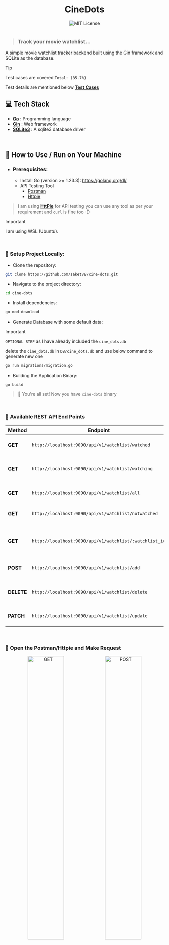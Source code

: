 <h1 align="center">CineDots</h1>


<div align="center">
  <!-- <img src="https://img.shields.io/badge/Assignment%20Project%20for%20-Keploy%20API%20Fellowship%20-ea580c?style=for-the-badge" alt="Showcase Project"> -->
  
  <!-- <br> -->
  
  <img src="https://img.shields.io/badge/License-MIT-ed8796.svg?style=for-the-badge" alt="MIT License">
</div>

<br>

> ### Track your movie watchlist...

A simple movie watchlist tracker backend built using the Gin framework and SQLite as the database.


> [!TIP]
> Test cases are covered `Total: (85.7%)`
>
> Test details are mentioned below [**Test Cases**](#test_tube-running-tests)

## :computer: Tech Stack
- [**Go**](https://go.dev/) : Programming language
- [**Gin**](https://github.com/gin-gonic/gin) : Web framework
- [**SQLite3**](https://github.com/mattn/go-sqlite3) : A sqlite3 database driver

<br>

## :book: How to Use / Run on Your Machine

- ### Prerequisites:
    - Install Go (version >= 1.23.3): https://golang.org/dl/
    - API Testing Tool
      - [Postman](https://www.postman.com/downloads/)
      - [Httpie](https://httpie.io/download)

> I am using [**HttPie**](https://httpie.io/download) for API testing
> you can use any tool as per your requirement
> and `curl` is fine too :D

> [!IMPORTANT]  
> I am using WSL (Ubuntu).

<br>

### :toolbox: Setup Project Locally:

- Clone the repository:
```sh
git clone https://github.com/saketv8/cine-dots.git
```

- Navigate to the project directory:
```sh
cd cine-dots
```

- Install dependencies:
```sh
go mod download
```
- Generate Database with some default data:

> [!IMPORTANT]
>
> `OPTIONAL STEP` as I have already included the `cine_dots.db`
>
>  delete the `cine_dots.db` in `DB/cine_dots.db` and use below command to generate new one

```sh
go run migrations/migration.go
```

- Building the Application Binary:
```sh
go build
```

> :rocket: You're all set! Now you have `cine-dots` binary

<br>

### :bookmark_tabs: Available REST API End Points

| Method   | Endpoint                                             | Description                     |
|----------|-----------------------------------------------------|---------------------------------|
| **GET**  | `http://localhost:9090/api/v1/watchlist/watched`                         | Get watched items               |
| **GET**  | `http://localhost:9090/api/v1/watchlist/watching`                        | Get currently watching items    |
| **GET**  | `http://localhost:9090/api/v1/watchlist/all`                             | Get all items in the watchlist  |
| **GET**  | `http://localhost:9090/api/v1/watchlist/notwatched`                      | Get items not yet watched       |
| **GET**  | `http://localhost:9090/api/v1/watchlist/:watchlist_id`                   | Get details of a specific watchlist by ID |
| **POST** | `http://localhost:9090/api/v1/watchlist/add`                             | Add a new item to the watchlist |
| **DELETE** | `http://localhost:9090/api/v1/watchlist/delete`                        | Delete an item from the watchlist |
| **PATCH** | `http://localhost:9090/api/v1/watchlist/update`                         | Update an item in the watchlist |

<br>

### :satellite: Open the Postman/Httpie and Make Request

<div align="center">
    <img src="./images/watchlist_all.png" alt="GET" style="width: 48%;">
    <img src="./images/watchlist_add.png" alt="POST" style="width: 48%;">
</div>

<div align="center">
    <img src="./images/watchlist_delete.png" alt="DELETE" style="width: 48%;">
    <img src="./images/watchlist_update.png" alt="PATCH" style="width: 48%;">
</div>

<br>

### :jigsaw: Usage Examples

> [!IMPORTANT]  
> Add these json value as body while making request

#### 🐻‍❄️ POST (Add New WatchList)

body of the request
```json
{
  "title": "Coco",
  "release_year": 2017,
  "genre": "Animation",
  "director": "Lee Unkrich",
  "status": "not watched",
  "added_date": "2025-06-20T00:00:00Z"
}
```

#### 🐳 DELETE (Delete WatchList by ID)

body of the request
```json
{
  "watchlist_id": 6
}
```

#### 🐦‍🔥 PATCH (Update WatchLList by ID)

body of the request
```json
{
  "watchlist_id": 7,
  "title": "Coco",
  "release_year": 2017,
  "genre": "Animation",
  "director": "Lee Unkrich",
  "status": "watching"
}
```

<br>

> [!NOTE]  
> 🌸 `Assignment - 3`

### :test_tube: Running Tests

To run **all tests**:

```bash
go test ./tests/...
```

To run tests with verbose output:

```bash
go test -v ./tests/...
```

<br>

### 📊 Viewing Test Coverage

**Step-1:** To generate a coverage report:

```bash
go test -v -coverpkg=./pkg/handlers,./pkg/repositories ./tests/... -coverprofile=coverage.out
```

**Step-2:** To view a coverage summary in the terminal:

```bash
go tool cover -func=coverage.out
```

**Step-3:** To view a detailed HTML report:

```bash
go tool cover -html=coverage.out -o coverage.html 
```


> [!IMPORTANT]
>
> After generating the `coverage.html` file open it in browser to view the report

<br>

<div align="center">
    <img src="./images/tests/test_run.png" alt="GET" style="width: 48%;">
    <img src="./images/tests/test_coverage_summary.png" alt="POST" style="width: 48%;">
</div>

<div align="center">
    <img src="./images/tests/test_unit_test.png" alt="DELETE" style="width: 48%;">
    <img src="./images/tests/test_integration_test.jpeg" alt="PATCH" style="width: 48%;">
</div>

<br>


## :seedling: Todo / Future Improvements
- [x] Show All WatchList
- [x] Get Particular WatchList By ID
- [x] Add New WatchList Data
- [x] Delete WatchList Data
- [x] Update WatchList Data
- [x] Add Test
- [ ] Web Application for this API (NextJS/Vite-React)

## :compass: About
This project was created as an assignment for Keploy's API Fellowship Sessions.